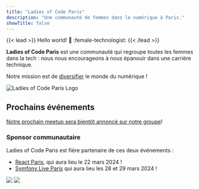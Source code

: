 ```yaml
---
title: "Ladies of Code Paris"
description: "Une communauté de femmes dans le numérique à Paris."
showTitle: false
---
```


{{< lead >}}
Hello world! :wave: :female-technologist:
{{< /lead >}}

  <div class="h-1 bg-gradient-to-r to-primary-500 via-secondary-500 from-ternary-500"></div>

<strong>Ladies of Code Paris</strong> est une communauté qui regroupe toutes les femmes dans la tech : nous nous encourageons à nous épanouir dans une carrière technique.

Notre mission est de <u>diversifier</u> le monde du numérique !


<div class="flex justify-center">
  <img class="object-contain h-48 w-96" src="/presse/LOC-logo-vect-no-margin.svg" alt="Ladies of Code Paris Logo">
</div>

## Prochains événements

[Notre prochain meetup sera bientôt annoncé sur notre groupe](https://www.meetup.com/fr-FR/ladies-of-code-paris/events)!
### Sponsor communautaire

Ladies of Code Paris est fière partenaire de ces deux événements :
- [React Paris](https://react.paris/), qui aura lieu le 22 mars 2024 !
- [Symfony Live Paris](https://live.symfony.com/2024-paris/) qui aura lieu les 28 et 29 mars 2024 !

<div class="flex gap-4 justify-center">
  <a href="https://react.paris/" target="_blank" rel="noopener" class="h-24 prose"><img class="object-contain w-24 h-24 m-0" src="partenaires/react-paris.png" /></a>
  <a href="https://live.symfony.com/2024-paris/" target="_blank" rel="noopener" class="prose h-24"><img class="object-contain w-24" src="partenaires/symfonylive.jpg" /></a>
</div>



